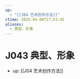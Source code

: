 ```yaml
---
up:
  - "[[J04 艺术创作方法]]"
ctime: 2025-04-06T17:53:45
aliases:
  - 典型、形象
---
```


# J043 典型、形象

- up: [[J04 艺术创作方法]]
